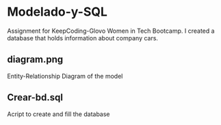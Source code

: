 # Modelado-y-SQL
Assignment for KeepCoding-Glovo Women in Tech Bootcamp. I created a database that holds information about company cars. 

## diagram.png
Entity-Relationship Diagram of the model

## Crear-bd.sql
Acript to create and fill the database
